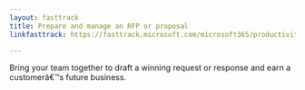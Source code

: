 ```yaml
---
layout: fasttrack
title: Prepare and manage an RFP or proposal
linkfasttrack: https://fasttrack.microsoft.com/microsoft365/productivitylibrary/Prepare-and-manage-an-RFP-or-proposal 

---
```

Bring your team together to draft a winning request or response and earn a customerâ€™s future business.